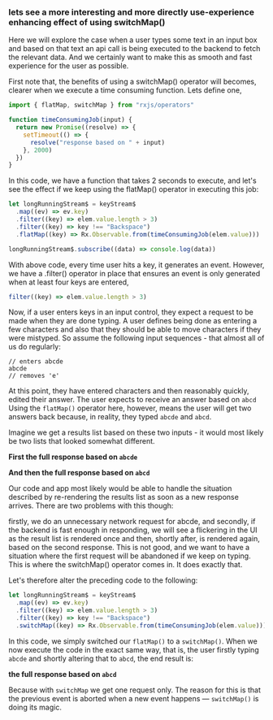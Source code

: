 ### lets see a more interesting and more directly use-experience enhancing effect of using switchMap()

Here we will explore the case when a user types some text in an input box and based on that text an api call is being executed to the backend to fetch the relevant data. And we certainly want to make this as smooth and fast experience for the user as possible.

First note that, the benefits of using a switchMap() operator will becomes, clearer when we execute a time consuming function. Lets define one,

```js
import { flatMap, switchMap } from "rxjs/operators"

function timeConsumingJob(input) {
  return new Promise((resolve) => {
    setTimeout(() => {
      resolve("response based on " + input)
    }, 2000)
  })
}
```

In this code, we have a function that takes 2 seconds to execute, and let's see the effect if we keep using the flatMap() operator in executing this job:

```js
let longRunningStream$ = keyStream$
  .map((ev) => ev.key)
  .filter((key) => elem.value.length > 3)
  .filter((key) => key !== "Backspace")
  .flatMap((key) => Rx.Observable.from(timeConsumingJob(elem.value)))

longRunningStream$.subscribe((data) => console.log(data))
```

With above code, every time user hits a key, it generates an event. However, we have a .filter() operator in place that ensures an event is only generated when at least four keys are entered,

```js
filter((key) => elem.value.length > 3)
```

Now, if a user enters keys in an input control, they expect a request to be made when they are done typing. A user defines being done as entering a few characters and also that they should be able to move characters if they were mistyped. So assume the following input sequences - that almost all of us do regularly:

```
// enters abcde
abcde
// removes 'e'

```

At this point, they have entered characters and then reasonably quickly, edited their answer. The user expects to receive an answer based on `abcd` Using the `flatMap()` operator here, however, means the user will get two answers back because, in
reality, they typed `abcde` and `abcd`.

Imagine we get a results list based on these two inputs - it would most likely be two lists that looked somewhat different.

**First the full response based on `abcde`**

**And then the full response based on `abcd`**

Our code and app most likely would be able to handle the situation described by re-rendering the results list as soon as a new response arrives. There are two problems with this though:

firstly, we do an unnecessary network request for abcde, and secondly, if the backend is fast enough in responding, we will see a flickering in the UI as the result list is rendered
once and then, shortly after, is rendered again, based on the second response. This is not good, and we want to have a situation where the first request will be abandoned if we keep
on typing. This is where the switchMap() operator comes in. It does exactly that.

Let's therefore alter the preceding code to the following:

```js
let longRunningStream$ = keyStream$
  .map((ev) => ev.key)
  .filter((key) => elem.value.length > 3)
  .filter((key) => key !== "Backspace")
  .switchMap((key) => Rx.Observable.from(timeConsumingJob(elem.value)))
```

In this code, we simply switched our `flatMap()` to a `switchMap()`. When we now execute the code in the exact same way, that is, the user firstly typing `abcde` and shortly altering
that to `abcd`, the end result is:

**the full response based on `abcd`**

Because with `switchMap` we get one request only. The reason for this is that the previous event is aborted when a new event happens — `switchMap()` is doing its magic.
